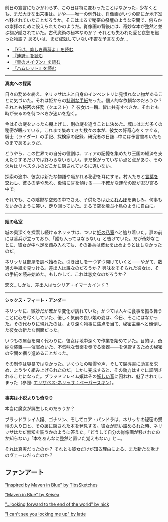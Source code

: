 <!-- title: ネリッサ・ジュリエット・レイヴンクロフト -->
<!-- status: 生存 -->

前日の宣言にもかかわらず、この日は特に変わったことはなかった…少なくとも、まだ大きな出来事は。いや――唯一の例外は、[肖像画](https://youtu.be/-BFf3e6YJwY?t=344)がいつの間にか地下室へ移されていたことだろうか。そこはまるで秘密の祭壇のような空間で、何らかの崇拝のために設えられたかのようだ。肖像画の背後には、奇妙な本が整然と並ぶ棚が隠されていた。古代魔術の秘本なのか？ それとも失われた愛と哀愁を綴った物語？ あるいは、まだ成就していない不吉な予言なのか…

- [『行け、美しき薔薇よ』を読む](#text:go-lovely-rose)
- [『連詩』を読む](#text:stanzas)
- [『青のメイヴン』を読む](#text:maven-in-blue)
- [『ハムレット』を読む](#text:hamlet)

---

**真実への探索**

日々の務めを終え、ネリッサはふと自身のインベントリに見慣れない物があることに気づいた。それは姫からの[特別な手紙](https://youtu.be/-BFf3e6YJwY?t=996)だった。個人的な依頼なのだろうか？ それとも秘密の任務（クエスト）？ 彼女は一瞬、皆に共有すべきか、それとも時が来るのを待つべきか迷いを抱く。

今はその謎をいったん棚上げし、別の謎を追うことに決めた。城にはまだ多くの秘密が眠っている。これまで集めてきた数々の本が、彼女の好奇心をくすぐる。騎士（ライダー）の手記、探検家の記録、研究者の日誌…中には予言書めいたものまであるようだ。

どうやら、この世界での自分の役割は、フィアの記憶を集めたり王国の経済を支えたりするだけでは終わらないらしい。まだ繋がっていない点と点があり、その欠片はリベスタルのどこかに隠されているに違いない。

探索の途中、彼女は新たな物語や囁かれる秘密を耳にする。村人たちと[言葉を交わし](https://youtu.be/-BFf3e6YJwY?t=1859)、彼らの夢や恐れ、後悔に耳を傾ける――不確かな運命の影が忍び寄る中で。

それでも、この陰鬱な空気の中でさえ、子供たちは[かくれんぼ](https://youtu.be/-BFf3e6YJwY?t=1941)を楽しみ、何事もないかのように笑い、走り回っていた。まるで空を飛ぶ小鳥のように自由に。

---

**姫の私室**

城の奥深くを探索し続けるネリッサは、ついに[姫の私室](https://youtu.be/-BFf3e6YJwY?t=2162)へと辿り着いた。扉の前には番兵が立っており、「誰も入ってはならない」と告げていた。だが奇妙なことに、彼女が中へ足を踏み入れても、その番兵は彼女を止めようとはしなかったのだ。

ネリッサは部屋を調べ始めた。引き出しを一つずつ開けていくと――やがて、数通の手紙を見つける。差出人は誰なのだろうか？ 興味をそそられた彼女は、その手紙を読み始めた。もしかして、これは恋文なのだろうか？

恋文…しかも、差出人はセシリア・イマーカインド？

---

**シックス・フィート・アンダー**

ネリッサに、微妙だが確かな変化が訪れていた。かつては人々に食事を振る舞うことに心を尽くしていた、優しく気前の良い娘の姿は、今日、そこにはなかった。その代わりに現れたのは、より深く物事に焦点を当て、秘密主義へと傾倒した彼女の新たな側面だった。

いつもの屋台を開く代わりに、彼女は地中深くで作業を始めていた。目的は、[奇妙な装置](https://youtu.be/-BFf3e6YJwY?t=4262)――催眠めいた、不気味な音楽を奏でる楽器――を保管するための秘密の空間を掘り進めることだった。

その制作は容易ではなかった。いくつもの精霊や声、そして魔導書に助言を求め、ようやく組み上げられたのだ。しかし完成すると、その効力はすぐに証明されることになった。ブラッドフレイム嬢はその[妖しい音](https://youtu.be/-BFf3e6YJwY?t=12262)に囚われ、魅了されてしまった（参照: [エリザベス-ネリッサ：ペーパースキン](#edge:liz-nerissa)）。

---

**事実は小説よりも奇なり**

本当に魔女が誕生したのだろうか？

ブラッドフレイム嬢、ゴナソン、そしてロア・パンドラは、ネリッサの秘密の祭壇の入り口と、その裏に隠された本を発見する。彼女が[問い詰められた](https://youtu.be/-BFf3e6YJwY?t=12240)時、ネリッサはただ無知を装うかのように答えた。「どうして自分の肖像画が移されたのか知らない」「本をあんなに整然と置いた覚えもない」と…。

それは真実だったのか？ それとも彼女だけが知る理由による、また新たな欺きのヴェールだったのか？

## ファンアート

["Inspired by Maven in Blue" by TibsSketches](https://x.com/TibsSketches/status/1921634037858201687)

["Maven in Blue" by Keisea](https://x.com/Keiseeaaa/status/1921199677443035543)

["...looking forward to the end of the world" by nick](https://x.com/criostatic/status/1921106947182322012)

["I can't see you locking me up" by latte](https://x.com/leuvi_tte/status/1920725324632862871)
